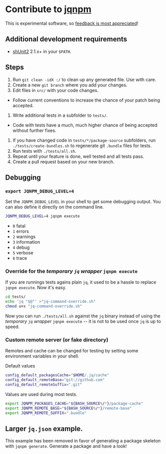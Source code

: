 # Contribute to [jqnpm](https://github.com/joelpurra/jqnpm)

This is experimental software, so [feedback is most appreciated](https://github.com/miguel76/jqnpm/blob/master/CONTRIBUTE.md)!



## Additional development requirements

- [shUnit2](https://github.com/kward/shunit2) 2.1.x+ in your `$PATH`.



## Steps

1. Run `git clean -idX :/` to clean up any generated file. Use with care.
1. Create a new `git branch` where you add your changes.
1. Edit files in `src/` with your code changes.
  - Follow current conventions to increase the chance of your patch being accepted.
1. Write additional tests in a subfolder to `tests/`.
  - Code with tests have a much, much higher chance of being accepted without further fixes.
1. If you have changed code in `tests/*/package-source` subfolders, run `./tests/create-bundles.sh` to regenerate git `.bundle` files for tests.
1. Run tests with `./tests/all.sh`.
1. Repeat until your feature is done, well tested and all tests pass.
1. Create a pull request based on your new branch.


## Debugging


### `export JQNPM_DEBUG_LEVEL=4`

Set the `JQNPM_DEBUG_LEVEL` in your shell to get some debugging output. You can also define it directly on the command line.

```bash
JQNPM_DEBUG_LEVEL=4 jqnpm execute
```

- `0` fatal
- `1` errors
- `2` warnings
- `3` information
- `4` debug
- `5` verbose
- `6` trace



### Override for the *temporary `jq` wrapper* `jqnpm execute`

If you are runnings tests agains plain `jq`, it used to be a hassle to replace `jqnpm execute`. Now it's easy.

```bash
cd tests/
echo 'jq "$@"' >"jq-command-override.sh"
chmod u+x "jq-command-override.sh"
```

Now you can run `./tests/all.sh` against the `jq` binary instead of using the *temporary `jq` wrapper* `jqnpm execute` -- it is not to be used once `jq` is up to speed.


### Custom remote server (or fake directory)

Remotes and cache can be changed for testing by setting some environment variables in your shell.


Default values

```bash
config_default_packagesCache="$HOME/.jq/cache"
config_default_remoteBase="git://github.com"
config_default_remoteSuffix=".git"
```


Values are used during most tests.

```bash
export JQNPM_PACKAGES_CACHE="${BASH_SOURCE%/*}/package-cache"
export JQNPM_REMOTE_BASE="${BASH_SOURCE%/*}/remote-base"
export JQNPM_REMOTE_SUFFIX=".bundle"
```


## Larger `jq.json` example.

This example has been removed in favor of generating a package skeleton with `jqnpm generate`. Generate a package and have a look!
